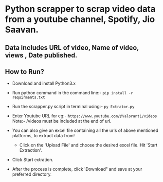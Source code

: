 # Python scrapper to scrap video data from a youtube channel, Spotify, Jio Saavan.
## Data includes URL of video, Name of video, views , Date published.

## How to Run?
- Download and install Python3.x
- Run python command in the command line:-
```pip install -r requirments.txt```

- Run the scrapper.py script in terminal using:-
```py Extrator.py```

- Enter Youtube URL
for eg:- ```https://www.youtube.com/@Valorant1/videos```
Note:- /videos must be included at the end of url.
- You can also give an excel file containing all the urls of above mentioned platforms, to extract data from!
  - Click on the 'Upload File' and choose the desired excel file. Hit 'Start Extraction'.

- Click Start extration.
- After the process is complete, click 'Download" and save at your preferred directory.
